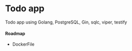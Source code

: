 # Todo app

Todo app using Golang, PostgreSQL, Gin, sqlc, viper, testify

#### Roadmap

* DockerFile    